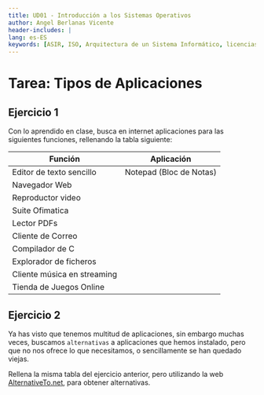 ```yaml
---
title: UD01 - Introducción a los Sistemas Operativos
author: Angel Berlanas Vicente
header-includes: |
lang: es-ES
keywords: [ASIR, ISO, Arquitectura de un Sistema Informático, licencias]
---
```


# Tarea: Tipos de Aplicaciones

## Ejercicio 1

Con lo aprendido en clase, busca en internet aplicaciones para las siguientes funciones, rellenando la tabla siguiente:

| Función | Aplicación |
| ------- | ---------- |
| Editor de texto sencillo | Notepad (Bloc de Notas)|
| Navegador Web || 
| Reproductor video||
| Suite Ofimatica||
| Lector PDFs||
| Cliente de Correo||
| Compilador de C||
| Explorador de ficheros||
| Cliente música en streaming||
| Tienda de Juegos Online||

## Ejercicio 2

Ya has visto que tenemos multitud de aplicaciones, sin embargo muchas veces, buscamos `alternativas` a aplicaciones que hemos instalado, pero que no nos ofrece lo que necesitamos, o sencillamente se han quedado viejas.

Rellena la misma tabla del ejercicio anterior, pero utilizando la web [AlternativeTo.net](https://alternativeto.net/), para obtener alternativas.

